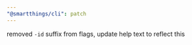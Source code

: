 ```yaml
---
"@smartthings/cli": patch
---
```


removed `-id` suffix from flags, update help text to reflect this
